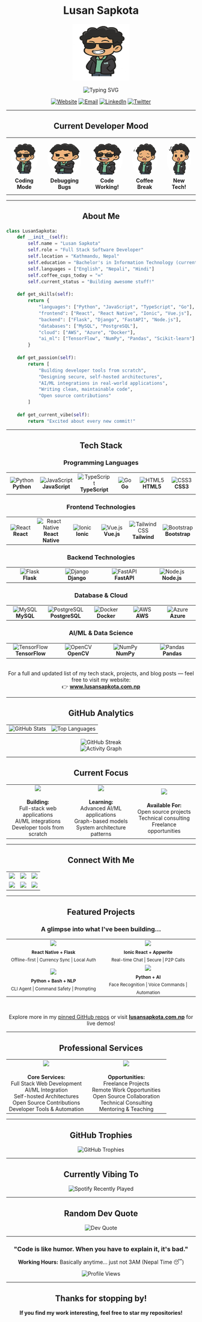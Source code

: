 <div align="center">

# Lusan Sapkota

<img src="https://raw.githubusercontent.com/Lusan-sapkota/Lusan-sapkota/main/assets/avatar-cool.png" alt="Lusan Avatar" width="150" height="150">

<div align="center">
  
  ![Typing SVG](https://readme-typing-svg.herokuapp.com?font=Inter&size=24&pause=1000&color=f39c12&center=true&vCenter=true&width=600&lines=Full+Stack+Software+Developer;Python+%7C+JavaScript+%7C+TypeScript;AI%2FML+Enthusiast;Open+Source+Contributor;From+Nepal+with+Love)
  
</div>

<div align="center">
  
  [![Website](https://img.shields.io/badge/Website-lusansapkota.com.np-f39c12?style=for-the-badge&logo=google-chrome&logoColor=white)](https://www.lusansapkota.com.np)
  [![Email](https://img.shields.io/badge/Email-sapkotalusan@gmail.com-EA4335?style=for-the-badge&logo=gmail&logoColor=white)](mailto:sapkotalusan@gmail.com)
  [![LinkedIn](https://img.shields.io/badge/LinkedIn-Connect-d35400?style=for-the-badge&logo=linkedin&logoColor=white)](https://www.linkedin.com/in/lusan-sapkota-a08194284/)
  [![Twitter](https://img.shields.io/badge/Twitter-Follow-1DA1F2?style=for-the-badge&logo=twitter&logoColor=white)](https://twitter.com/LusanSapkota)
  
</div>

</div>

---

<div align="center">

## Current Developer Mood

<div align="center">

<table>
<tr>

<td align="center" style="padding: 12px;">
  <img src="https://raw.githubusercontent.com/Lusan-sapkota/Lusan-sapkota/main/assets/avatar-cool.png" width="90" height="90" style="border-radius: 50%;"><br>
  <b>Coding Mode</b>
</td>

<td align="center" style="padding: 12px;">
  <img src="https://raw.githubusercontent.com/Lusan-sapkota/Lusan-sapkota/main/assets/avatar-angry.png" width="90" height="90" style="border-radius: 50%;"><br>
  <b>Debugging Bugs</b>
</td>

<td align="center" style="padding: 12px;">
  <img src="https://raw.githubusercontent.com/Lusan-sapkota/Lusan-sapkota/main/assets/avatar-happy.png" width="90" height="90" style="border-radius: 50%;"><br>
  <b>Code Working!</b>
</td>

<td align="center" style="padding: 12px;">
  <img src="https://raw.githubusercontent.com/Lusan-sapkota/Lusan-sapkota/main/assets/avatar-sleeping.png" width="90" height="90" style="border-radius: 50%;"><br>
  <b>Coffee Break</b>
</td>

<td align="center" style="padding: 12px;">
  <img src="https://raw.githubusercontent.com/Lusan-sapkota/Lusan-sapkota/main/assets/avatar-surprised.png" width="90" height="90" style="border-radius: 50%;"><br>
  <b>New Tech!</b>
</td>

</tr>
</table>

</div>


---

## About Me

</div>

```python
class LusanSapkota:
    def __init__(self):
        self.name = "Lusan Sapkota"
        self.role = "Full Stack Software Developer"
        self.location = "Kathmandu, Nepal"
        self.education = "Bachelor's in Information Technology (current)"
        self.languages = ["English", "Nepali", "Hindi"]
        self.coffee_cups_today = "∞"
        self.current_status = "Building awesome stuff!"
        
    def get_skills(self):
        return {
            "languages": ["Python", "JavaScript", "TypeScript", "Go"],
            "frontend": ["React", "React Native", "Ionic", "Vue.js"],
            "backend": ["Flask", "Django", "FastAPI", "Node.js"],
            "databases": ["MySQL", "PostgreSQL"],
            "cloud": ["AWS", "Azure", "Docker"],
            "ai_ml": ["TensorFlow", "NumPy", "Pandas", "Scikit-learn"]
        }
        
    def get_passion(self):
        return [
            "Building developer tools from scratch",
            "Designing secure, self-hosted architectures", 
            "AI/ML integrations in real-world applications",
            "Writing clean, maintainable code",
            "Open source contributions"
        ]
        
    def get_current_vibe(self):
        return "Excited about every new commit!"
````

---

<div align="center">

## Tech Stack

### Programming Languages

<div align="center">
<table>
<tr>
<td align="center" width="120">
<img src="https://skillicons.dev/icons?i=python" width="65" height="65" alt="Python" />
<br><strong>Python</strong>
</td>
<td align="center" width="120">
<img src="https://skillicons.dev/icons?i=javascript" width="65" height="65" alt="JavaScript" />
<br><strong>JavaScript</strong>
</td>
<td align="center" width="120">
<img src="https://skillicons.dev/icons?i=typescript" width="65" height="65" alt="TypeScript" />
<br><strong>TypeScript</strong>
</td>
<td align="center" width="120">
<img src="https://skillicons.dev/icons?i=go" width="65" height="65" alt="Go" />
<br><strong>Go</strong>
</td>
<td align="center" width="120">
<img src="https://skillicons.dev/icons?i=html" width="65" height="65" alt="HTML5" />
<br><strong>HTML5</strong>
</td>
<td align="center" width="120">
<img src="https://skillicons.dev/icons?i=css" width="65" height="65" alt="CSS3" />
<br><strong>CSS3</strong>
</td>
</tr>
</table>
</div>

### Frontend Technologies

<div align="center">
<table>
<tr>
<td align="center" width="120">
<img src="https://skillicons.dev/icons?i=react" width="65" height="65" alt="React" />
<br><strong>React</strong>
</td>
<td align="center" width="150">
  <img src="https://raw.githubusercontent.com/github/explore/main/topics/react-native/react-native.png" width="65" height="65" alt="React Native" />
  <br><strong>React Native</strong>
</td>

<td align="center" width="150">
  <img src="https://upload.wikimedia.org/wikipedia/commons/d/d1/Ionic_Logo.svg" width="65" height="65" alt="Ionic" />
  <br><strong>Ionic</strong>
</td>
<td align="center" width="120">
<img src="https://skillicons.dev/icons?i=vue" width="65" height="65" alt="Vue.js" />
<br><strong>Vue.js</strong>
</td>
<td align="center" width="120">
<img src="https://skillicons.dev/icons?i=tailwind" width="65" height="65" alt="Tailwind CSS" />
<br><strong>Tailwind</strong>
</td>
<td align="center" width="120">
<img src="https://skillicons.dev/icons?i=bootstrap" width="65" height="65" alt="Bootstrap" />
<br><strong>Bootstrap</strong>
</td>
</tr>
</table>
</div>

### Backend Technologies

<div align="center">
<table>
<tr>
<td align="center" width="120">
<img src="https://skillicons.dev/icons?i=flask" width="65" height="65" alt="Flask" />
<br><strong>Flask</strong>
</td>
<td align="center" width="120">
<img src="https://skillicons.dev/icons?i=django" width="65" height="65" alt="Django" />
<br><strong>Django</strong>
</td>
<td align="center" width="120">
<img src="https://skillicons.dev/icons?i=fastapi" width="65" height="65" alt="FastAPI" />
<br><strong>FastAPI</strong>
</td>
<td align="center" width="120">
<img src="https://skillicons.dev/icons?i=nodejs" width="65" height="65" alt="Node.js" />
<br><strong>Node.js</strong>
</td>
</tr>
</table>
</div>

### Database & Cloud

<div align="center">
<table>
<tr>
<td align="center" width="120">
<img src="https://skillicons.dev/icons?i=mysql" width="65" height="65" alt="MySQL" />
<br><strong>MySQL</strong>
</td>
<td align="center" width="120">
<img src="https://skillicons.dev/icons?i=postgresql" width="65" height="65" alt="PostgreSQL" />
<br><strong>PostgreSQL</strong>
</td>
<td align="center" width="120">
<img src="https://skillicons.dev/icons?i=docker" width="65" height="65" alt="Docker" />
<br><strong>Docker</strong>
</td>
<td align="center" width="120">
<img src="https://skillicons.dev/icons?i=aws" width="65" height="65" alt="AWS" />
<br><strong>AWS</strong>
</td>
<td align="center" width="120">
<img src="https://skillicons.dev/icons?i=azure" width="65" height="65" alt="Azure" />
<br><strong>Azure</strong>
</td>
</tr>
</table>
</div>

### AI/ML & Data Science

<div align="center">
<table>
<tr>
<td align="center" width="120">
<img src="https://skillicons.dev/icons?i=tensorflow" width="65" height="65" alt="TensorFlow" />
<br><strong>TensorFlow</strong>
</td>
<td align="center" width="120">
<img src="https://skillicons.dev/icons?i=opencv" width="65" height="65" alt="OpenCV" />
<br><strong>OpenCV</strong>
</td>
<td align="center" width="120">
<img src="https://upload.wikimedia.org/wikipedia/commons/3/31/NumPy_logo_2020.svg" width="65" height="65" alt="NumPy" />
<br><strong>NumPy</strong>
</td>
<td align="center" width="120">
<img src="https://raw.githubusercontent.com/devicons/devicon/master/icons/pandas/pandas-original.svg" width="65" height="65" alt="Pandas" />
<br><strong>Pandas</strong>
</td>
</tr>
</table>
</div>

<br>
For a full and updated list of my tech stack, projects, and blog posts — feel free to visit my website:<br>
👉 <a href="https://www.lusansapkota.com.np"><strong>www.lusansapkota.com.np</strong></a>
</div>

---

<div align="center">

## GitHub Analytics

<div align="center">
<table>
<tr>
<td>
<img src="https://github-readme-stats.vercel.app/api?username=Lusan-sapkota&show_icons=true&theme=react&hide_border=true&bg_color=0D1117&title_color=f39c12&icon_color=f39c12&text_color=FFFFFF" alt="GitHub Stats" />
</td>
<td>
<img src="https://github-readme-stats.vercel.app/api/top-langs/?username=Lusan-sapkota&layout=compact&theme=react&hide_border=true&bg_color=0D1117&title_color=f39c12&text_color=FFFFFF" alt="Top Languages" />
</td>
</tr>
</table>
</div>

<div align="center">
<img src="https://github-readme-streak-stats.herokuapp.com/?user=Lusan-sapkota&theme=react&hide_border=true&background=0D1117&stroke=f39c12&ring=f39c12&fire=f1c40f&currStreakLabel=f39c12" alt="GitHub Streak" />
</div>

<div align="center">
<img src="https://github-readme-activity-graph.vercel.app/graph?username=Lusan-sapkota&bg_color=0D1117&color=f39c12&line=f39c12&point=f1c40f&area=true&hide_border=true" alt="Activity Graph" />
</div>

</div>

---

<div align="center">

## Current Focus

<div align="center">
<table>
<tr>
<td align="center" width="33%">
<img src="https://img.shields.io/badge/Currently%20Building-f39c12?style=for-the-badge&logo=rocket&logoColor=white" />
<br><br>
<strong>Building:</strong><br>
Full-stack web applications<br>
AI/ML integrations<br>
Developer tools from scratch
</td>
<td align="center" width="33%">
<img src="https://img.shields.io/badge/Learning%20&%20Growing-e67e22?style=for-the-badge&logo=brain&logoColor=white" />
<br><br>
<strong>Learning:</strong><br>
Advanced AI/ML applications<br>
Graph-based models<br>
System architecture patterns
</td>
<td align="center" width="33%">
<img src="https://img.shields.io/badge/Collaboration%20Ready-f1c40f?style=for-the-badge&logo=handshake&logoColor=white" />
<br><br>
<strong>Available For:</strong><br>
Open source projects<br>
Technical consulting<br>
Freelance opportunities
</td>
</tr>
</table>
</div>

</div>

---

<div align="center">

## Connect With Me

<div align="center">
<table>
<tr>
<td align="center">
<a href="https://www.youtube.com/@learn_with_lusan">
<img src="https://img.shields.io/badge/YouTube-FF0000?style=for-the-badge&logo=youtube&logoColor=white" />
</a>
</td>
<td align="center">
<a href="https://leetcode.com/u/sapkotalusan/">
<img src="https://img.shields.io/badge/LeetCode-FFA116?style=for-the-badge&logo=leetcode&logoColor=black" />
</a>
</td>
<td align="center">
<a href="https://www.hackerrank.com/profile/sapkotalusan">
<img src="https://img.shields.io/badge/HackerRank-2EC866?style=for-the-badge&logo=hackerrank&logoColor=white" />
</a>
</td>
</tr>
<tr>
<td align="center">
<a href="https://www.instagram.com/sapkotalusan/">
<img src="https://img.shields.io/badge/Instagram-E4405F?style=for-the-badge&logo=instagram&logoColor=white" />
</a>
</td>
<td align="center">
<a href="https://discord.gg/X9JzzRug">
<img src="https://img.shields.io/badge/Discord-5865F2?style=for-the-badge&logo=discord&logoColor=white" />
</a>
</td>
<td align="center">
<a href="https://www.lusansapkota.com.np">
<img src="https://img.shields.io/badge/Portfolio-f39c12?style=for-the-badge&logo=google-chrome&logoColor=white" />
</a>
</td>
</tr>
</table>
</div>

</div>

---

<div align="center">

## Featured Projects

### A glimpse into what I've been building...

<div align="center">

<table>
<tr>
  <td align="center" width="300">
    <img src="https://img.shields.io/badge/CaptainLedger-Self--Hosted_Expense_Manager-f39c12?style=for-the-badge" /><br>
    <sub><b>React Native + Flask</b></sub><br>
    <sub>Offline-first | Currency Sync | Local Auth</sub>
  </td>

  <td align="center" width="300">
    <img src="https://img.shields.io/badge/GhostTalk-Encrypted_Chat_App-e67e22?style=for-the-badge" /><br>
    <sub><b>Ionic React + Appwrite</b></sub><br>
    <sub>Real-time Chat | Secure | P2P Calls</sub>
  </td>
</tr>

<tr>
  <td align="center" width="300">
    <img src="https://img.shields.io/badge/Smart--Shell-AI_Powered_Terminal-f1c40f?style=for-the-badge" /><br>
    <sub><b>Python + Bash + NLP</b></sub><br>
    <sub>CLI Agent | Command Safety | Prompting</sub>
  </td>

  <td align="center" width="300">
    <img src="https://img.shields.io/badge/Jarvis-Personal_AI_Assistant-f1c40f?style=for-the-badge" /><br>
    <sub><b>Python + AI</b></sub><br>
    <sub>Face Recognition | Voice Commands | Automation</sub>
  </td>
</tr>
</table>

<br>

Explore more in my [pinned GitHub repos](https://github.com/Lusan-sapkota?tab=repositories) or visit [**lusansapkota.com.np**](https://www.lusansapkota.com.np) for live demos!

</div>

</div>

---

<div align="center">

## Professional Services

<div align="center">
<table>
<tr>
<td align="center" width="50%">
<img src="https://img.shields.io/badge/Specializing%20In-f39c12?style=for-the-badge" /> <br><br> <strong>Core Services:</strong><br>
Full Stack Web Development<br>
AI/ML Integration<br>
Self-hosted Architectures<br>
Open Source Contributions<br>
Developer Tools & Automation

</td>
<td align="center" width="50%">
<img src="https://img.shields.io/badge/Available%20For-e67e22?style=for-the-badge" />
<br><br>
<strong>Opportunities:</strong><br>
Freelance Projects<br>
Remote Work Opportunities<br>
Open Source Collaboration<br>
Technical Consulting<br>
Mentoring & Teaching
</td>
</tr>
</table>
</div>

</div>

---

<div align="center">

## GitHub Trophies

<div align="center">
<img src="https://github-profile-trophy.vercel.app/?username=Lusan-sapkota&theme=react&no-frame=true&margin-w=15&margin-h=15&column=7" alt="GitHub Trophies" />
</div>

</div>

---

<div align="center">

## Currently Vibing To

<div align="center">
<img src="https://spotify-recently-played-readme.vercel.app/api?user=316xrlfcyz24t2nmordaivvfueby&count=3&unique=true" alt="Spotify Recently Played" />
</div>

</div>

---

<div align="center">

## Random Dev Quote

<div align="center">
<img src="https://quotes-github-readme.vercel.app/api?type=horizontal&theme=react" alt="Dev Quote" />
</div>

</div>

---

<div align="center">

### "Code is like humor. When you have to explain it, it's bad."

<strong>Working Hours:</strong> Basically anytime... just not 3AM (Nepal Time 😴)

<div align="center">
<img src="https://komarev.com/ghpvc/?username=Lusan-sapkota&color=f39c12&style=for-the-badge&label=Profile+Views" alt="Profile Views" />
</div>

</div>

---

<div align="center">

## Thanks for stopping by!

**If you find my work interesting, feel free to star my repositories!**

</div>


